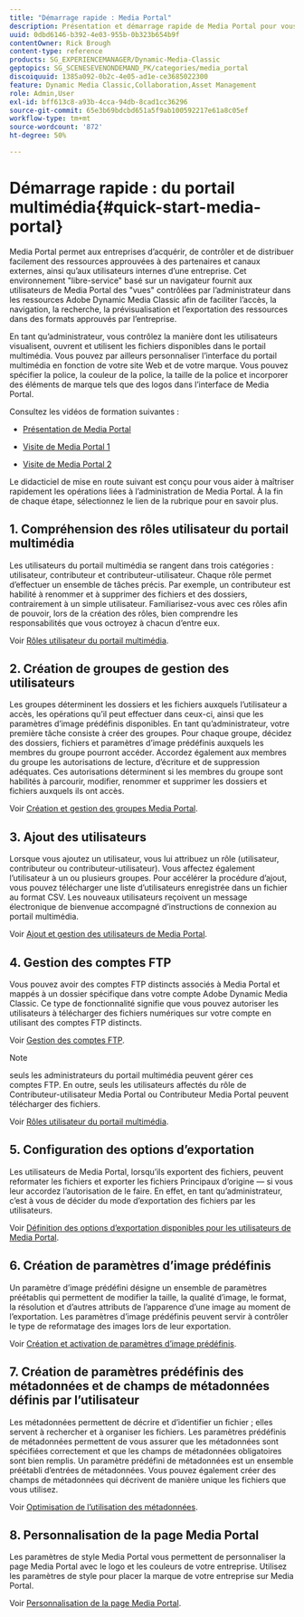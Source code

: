 ```yaml
---
title: "Démarrage rapide : Media Portal"
description: Présentation et démarrage rapide de Media Portal pour vous aider à maîtriser rapidement les techniques et l’administration de Media Portal dans Adobe Dynamic Media Classic.
uuid: 0dbd6146-b392-4e03-955b-0b323b654b9f
contentOwner: Rick Brough
content-type: reference
products: SG_EXPERIENCEMANAGER/Dynamic-Media-Classic
geptopics: SG_SCENESEVENONDEMAND_PK/categories/media_portal
discoiquuid: 1385a092-0b2c-4e05-ad1e-ce3685022300
feature: Dynamic Media Classic,Collaboration,Asset Management
role: Admin,User
exl-id: bff613c8-a93b-4cca-94db-8cad1cc36296
source-git-commit: 65e3b69bdcbd651a5f9ab100592217e61a8c05ef
workflow-type: tm+mt
source-wordcount: '872'
ht-degree: 50%

---
```


# Démarrage rapide :  du portail multimédia{#quick-start-media-portal}

Media Portal permet aux entreprises d’acquérir, de contrôler et de distribuer facilement des ressources approuvées à des partenaires et canaux externes, ainsi qu’aux utilisateurs internes d’une entreprise. Cet environnement &quot;libre-service&quot; basé sur un navigateur fournit aux utilisateurs de Media Portal des &quot;vues&quot; contrôlées par l’administrateur dans les ressources Adobe Dynamic Media Classic afin de faciliter l’accès, la navigation, la recherche, la prévisualisation et l’exportation des ressources dans des formats approuvés par l’entreprise.

En tant qu’administrateur, vous contrôlez la manière dont les utilisateurs visualisent, ouvrent et utilisent les fichiers disponibles dans le portail multimédia. Vous pouvez par ailleurs personnaliser l’interface du portail multimédia en fonction de votre site Web et de votre marque. Vous pouvez spécifier la police, la couleur de la police, la taille de la police et incorporer des éléments de marque tels que des logos dans l’interface de Media Portal.

Consultez les vidéos de formation suivantes :

* [Présentation de Media Portal](https://s7d5.scene7.com/s7viewers/html5/VideoViewer.html?videoserverurl=https://s7d5.scene7.com/is/content/&amp;emailurl=https://s7d5.scene7.com/s7/emailFriend&amp;serverUrl=https://s7d5.scene7.com/is/image/&amp;config=Scene7SharedAssets/Universal_HTML5_Video&amp;contenturl=https://s7d5.scene7.com/skins/&amp;asset=S7tutorials/544_mp_overview1_converted%20renamed_Done-AVS)

* [Visite de Media Portal 1](https://s7d5.scene7.com/s7viewers/html5/VideoViewer.html?videoserverurl=https://s7d5.scene7.com/is/content/&amp;emailurl=https://s7d5.scene7.com/s7/emailFriend&amp;serverUrl=https://s7d5.scene7.com/is/image/&amp;config=Scene7SharedAssets/Universal_HTML5_Video&amp;contenturl=https://s7d5.scene7.com/skins/&amp;asset=S7tutorials/545_mp_tour1_user_converted%20renamed_Done-AVS)

* [Visite de Media Portal 2](https://s7d5.scene7.com/s7viewers/html5/VideoViewer.html?videoserverurl=https://s7d5.scene7.com/is/content/&amp;emailurl=https://s7d5.scene7.com/s7/emailFriend&amp;serverUrl=https://s7d5.scene7.com/is/image/&amp;config=Scene7SharedAssets/Universal_HTML5_Video&amp;contenturl=https://s7d5.scene7.com/skins/&amp;asset=S7tutorials/546_mp_tour2_admin_converted%20renamed_Done-AVS)

Le didacticiel de mise en route suivant est conçu pour vous aider à maîtriser rapidement les opérations liées à l’administration de Media Portal. À la fin de chaque étape, sélectionnez le lien de la rubrique pour en savoir plus.

## 1. Compréhension des rôles utilisateur du portail multimédia

Les utilisateurs du portail multimédia se rangent dans trois catégories : utilisateur, contributeur et contributeur-utilisateur. Chaque rôle permet d’effectuer un ensemble de tâches précis. Par exemple, un contributeur est habilité à renommer et à supprimer des fichiers et des dossiers, contrairement à un simple utilisateur. Familiarisez-vous avec ces rôles afin de pouvoir, lors de la création des rôles, bien comprendre les responsabilités que vous octroyez à chacun d’entre eux.

Voir [Rôles utilisateur du portail multimédia](media-portal-user-roles.md#media_portal_user_roles).

## 2. Création de groupes de gestion des utilisateurs

Les groupes déterminent les dossiers et les fichiers auxquels l’utilisateur a accès, les opérations qu’il peut effectuer dans ceux-ci, ainsi que les paramètres d’image prédéfinis disponibles. En tant qu’administrateur, votre première tâche consiste à créer des groupes. Pour chaque groupe, décidez des dossiers, fichiers et paramètres d’image prédéfinis auxquels les membres du groupe pourront accéder. Accordez également aux membres du groupe les autorisations de lecture, d’écriture et de suppression adéquates. Ces autorisations déterminent si les membres du groupe sont habilités à parcourir, modifier, renommer et supprimer les dossiers et fichiers auxquels ils ont accès.

Voir [Création et gestion des groupes Media Portal](creating-media-portal-groups.md#creating_and_managing_media_portal_groups).

## 3. Ajout des utilisateurs

Lorsque vous ajoutez un utilisateur, vous lui attribuez un rôle (utilisateur, contributeur ou contributeur-utilisateur). Vous affectez également l’utilisateur à un ou plusieurs groupes. Pour accélérer la procédure d’ajout, vous pouvez télécharger une liste d’utilisateurs enregistrée dans un fichier au format CSV. Les nouveaux utilisateurs reçoivent un message électronique de bienvenue accompagné d’instructions de connexion au portail multimédia.

Voir [Ajout et gestion des utilisateurs de Media Portal](adding-media-portal-users.md#adding_and_managing_media_portal_users).

## 4. Gestion des comptes FTP

Vous pouvez avoir des comptes FTP distincts associés à Media Portal et mappés à un dossier spécifique dans votre compte Adobe Dynamic Media Classic. Ce type de fonctionnalité signifie que vous pouvez autoriser les utilisateurs à télécharger des fichiers numériques sur votre compte en utilisant des comptes FTP distincts.

Voir [Gestion des comptes FTP](ftp-accounts.md#managing_ftp_accounts).

>[!NOTE]
>
>seuls les administrateurs du portail multimédia peuvent gérer ces comptes FTP. En outre, seuls les utilisateurs affectés du rôle de Contributeur-utilisateur Media Portal ou Contributeur Media Portal peuvent télécharger des fichiers.

Voir [Rôles utilisateur du portail multimédia](media-portal-user-roles.md#media_portal_user_roles).

## 5. Configuration des options d’exportation

Les utilisateurs de Media Portal, lorsqu’ils exportent des fichiers, peuvent reformater les fichiers et exporter les fichiers Principaux d’origine — si vous leur accordez l’autorisation de le faire. En effet, en tant qu’administrateur, c’est à vous de décider du mode d’exportation des fichiers par les utilisateurs.

Voir [Définition des options d’exportation disponibles pour les utilisateurs de Media Portal](specifying-export-options-available-media.md#specifying_export_options_available_to_media_portal_users).

## 6. Création de paramètres d’image prédéfinis

Un paramètre d’image prédéfini désigne un ensemble de paramètres préétablis qui permettent de modifier la taille, la qualité d’image, le format, la résolution et d’autres attributs de l’apparence d’une image au moment de l’exportation. Les paramètres d’image prédéfinis peuvent servir à contrôler le type de reformatage des images lors de leur exportation.

Voir [Création et activation de paramètres d’image prédéfinis](creating-enabling-image-presets.md#creating_and_enabling_image_presets).

## 7. Création de paramètres prédéfinis des métadonnées et de champs de métadonnées définis par l’utilisateur

Les métadonnées permettent de décrire et d’identifier un fichier ; elles servent à rechercher et à organiser les fichiers. Les paramètres prédéfinis de métadonnées permettent de vous assurer que les métadonnées sont spécifiées correctement et que les champs de métadonnées obligatoires sont bien remplis. Un paramètre prédéfini de métadonnées est un ensemble préétabli d’entrées de métadonnées. Vous pouvez également créer des champs de métadonnées qui décrivent de manière unique les fichiers que vous utilisez.

Voir [Optimisation de l’utilisation des métadonnées](making-efficient-metadata.md#making_more_efficient_use_of_metadata).

## 8. Personnalisation de la page Media Portal

Les paramètres de style Media Portal vous permettent de personnaliser la page Media Portal avec le logo et les couleurs de votre entreprise. Utilisez les paramètres de style pour placer la marque de votre entreprise sur Media Portal.

Voir [Personnalisation de la page Media Portal](customizing-media-portal-screen.md#customizing_the_media_portal_screen).
